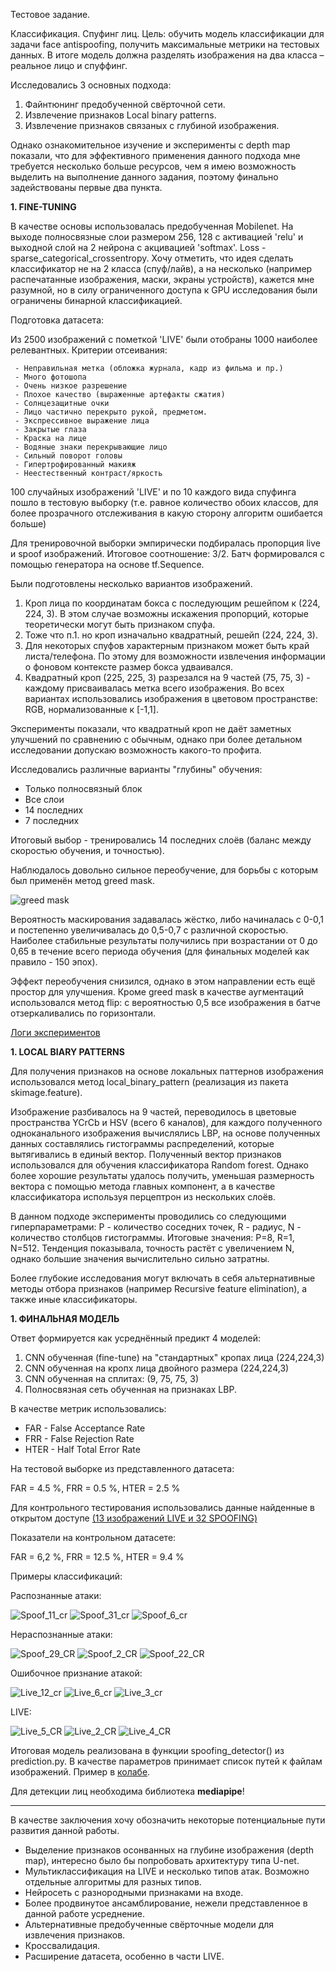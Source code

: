 Тестовое задание.

Классификация. Спуфинг лиц.
Цель: обучить модель классификации для задачи face antispoofing, получить максимальные
метрики на тестовых данных. В итоге модель должна разделять изображения на два класса –
реальное лицо и спуффинг.


Исследовались 3 основных подхода:
  1. Файнтюнинг предобученной свёрточной сети.
  2. Извлечение признаков Local binary patterns.
  3. Извлечение признаков связаных с глубиной изображения.
  
Однако ознакомительное изучение и эксперименты с depth map показали, что для эффективного применения данного подхода мне требуется несколько больше ресурсов, чем я имею возможность выделить на выполнение данного задания, поэтому финально задействованы первые два пункта.

<b> 1. FINE-TUNING </b>

В качестве основы использовалась предобученная Mobilenet. На выходе полносвязные слои размером 256, 128 с активацией 'relu' и выходной слой на 2 нейрона с акцивацией 'softmax'. Loss - sparse_categorical_crossentropy.
Хочу отметить, что идея сделать классификатор не на 2 класса (спуф/лайв), а на несколько (например распечатанные изображения, маски, экраны устройств), кажется мне разумной, но в силу ограниченного доступа к GPU исследования были ограничены бинарной классификацией.

Подготовка датасета:

Из 2500 изображений с пометкой 'LIVE' были отобраны 1000 наиболее релевантных. Критерии отсеивания:

	 - Неправильная метка (обложка журнала, кадр из фильма и пр.)
	 - Много фотошопа
	 - Очень низкое разрешение
	 - Плохое качество (выраженные артефакты сжатия)
	 - Солнцезащитные очки
	 - Лицо частично перекрыто рукой, предметом.
	 - Экспрессивное выражение лица 
	 - Закрытые глаза
	 - Краска на лице
	 - Водяные знаки перекрывающие лицо
	 - Сильный поворот головы
	 - Гипертрофированный макияж
	 - Неестественный контраст/яркость
   
100 случайных изображений 'LIVE' и по 10 каждого вида спуфинга пошло в тестовую выборку (т.е. равное количество обоих классов, для более прозрачного отслеживания в какую сторону алгоритм ошибается больше)

Для тренировочной выборки эмпирически подбиралась пропорция live и spoof изображений. Итоговое соотношение: 3/2. Батч формировался с помощью генератора на основе tf.Sequence.

Были подготовлены несколько вариантов изображений.

  1. Кроп лица по координатам бокса с последующим решейпом к (224, 224, 3). В этом случае возможны искажения пропорций, которые теоретически могут быть признаком спуфа.
  2. Тоже что п.1. но кроп изначально квадратный, решейп (224, 224, 3). 
  3. Для некоторых спуфов характерным признаком может быть край листа/телефона. По этому для возможности извлечения информации о фоновом контексте размер бокса удваивался.
  4. Квадратный кроп (225, 225, 3) разрезался на 9 частей (75, 75, 3) - каждому присваивалась метка всего изображения. 
Во всех вариантах использовались изображения в цветовом пространстве: RGB, нормализованные к [-1,1].

Эксперименты показали, что квадратный кроп не даёт заметных улучшений по сравнению с обычным, однако при более детальном исследовании допускаю возможность какого-то профита.

Исследовались различные варианты "глубины" обучения:
  - Только полносвязный блок
  - Все слои
  - 14 последних
  - 7 последних
  
Итоговый выбор - тренировались 14 последних слоёв (баланс между скоростью обучения, и точностью). 

Наблюдалось довольно сильное переобучение, для борьбы с которым был применён метод greed mask.

![greed mask](https://user-images.githubusercontent.com/104506812/214545376-38f58ee0-0cfc-4094-968f-cf8d0777a4e8.png)

Вероятность маскирования задавалась жёстко, либо начиналась с 0-0,1 и постепенно увеличивалась до 0,5-0,7 с различной скоростью. Наиболее стабильные результаты получились при возрастании от 0 до 0,65 в течение всего периода обучения (для финальных моделей как правило - 150 эпох).

Эффект переобучения снизился, однако в этом направлении есть ещё простор для улучшения. Кроме greed mask в качестве аугментаций использовался метод flip: с вероятностью 0,5 все изображения в батче отзеркаливались по горизонтали.

[Логи экспериментов](https://wandb.ai/rizomus/projects)

<b> 1. LOCAL BIARY PATTERNS </b>

Для получения признаков на основе локальных паттернов изображения использовался метод local_binary_pattern (реализация из пакета skimage.feature). 

Изображение разбивалось на 9 частей, переводилось в цветовые пространства YCrCb и HSV (всего 6 каналов), для каждого полученного одноканального изображения вычислялись LBP, на основе полученных данных составлялись гистограммы распределений, которые вытягивались в единый вектор. Полученный вектор признаков использовался для обучения классификатора Random forest. Однако более хорошие результаты удалось получить, уменьшая размерность вектора с помощью метода главных компонент, а в качестве классификатора используя перцептрон из нескольких слоёв. 

В данном подходе эксперименты проводились со следующими гиперпараметрами: P - количество соседних точек, R - радиус, N - количество столбцов гистограммы. Итоговые значения: P=8, R=1, N=512. Тенденция показывала, точность растёт с увеличением N, однако большие значения вычислительно сильно затратны.

Более глубокие исследования могут включать в себя альтернативные методы отбора признаков (например Recursive feature elimination), а также иные классификаторы.

<b> 1. ФИНАЛЬНАЯ МОДЕЛЬ </b>

Ответ формируется как усреднённый предикт 4 моделей:

  1. CNN обученная (fine-tune) на "стандартных" кропах лица (224,224,3)
  2. CNN обученная на кропх лица двойного размера (224,224,3)
  3. CNN обученная на сплитах: (9, 75, 75, 3)
  4. Полносвязная сеть обученная на признаках LBP.
  
В качестве метрик использовались:
  - FAR - False Acceptance Rate
  - FRR - False Rejection Rate
  - HTER - Half Total Error Rate
  
На тестовой выборке из представленного датасета:

FAR = 4.5 %, FRR = 0.5 %, HTER = 2.5 %

Для контрольного тестирования использовались данные найденные в открытом доступе [(13 изображений LIVE и 32 SPOOFING)](https://drive.google.com/drive/folders/1EoYpX_VG2Kvr4sJMK-cL8BHWwRGQU5UZ?usp=sharing)

Показатели на контрольном датасете:

FAR = 6,2 %, FRR = 12.5 %, HTER = 9.4 %


Примеры классификаций:

  Распознанные атаки:
  
![Spoof_11_cr](https://user-images.githubusercontent.com/104506812/214570841-7488951e-4147-4111-965a-0fcc848d5501.png)
![Spoof_31_cr](https://user-images.githubusercontent.com/104506812/214570819-4d83dcbb-636c-4136-8360-d2d919b80e36.PNG)
![Spoof_6_cr](https://user-images.githubusercontent.com/104506812/214570835-c2e7114f-9bc9-4c3c-9318-9213a5fe044b.PNG)

  Нераспознанные атаки:
  
![Spoof_29_CR](https://user-images.githubusercontent.com/104506812/214571951-8aa974f3-b514-424a-914f-102700b7907d.png)
![Spoof_2_CR](https://user-images.githubusercontent.com/104506812/214571961-20ce0bdf-cb67-4d9b-9bee-bb3ab6ce472c.png)
![Spoof_22_CR](https://user-images.githubusercontent.com/104506812/214571965-7d333553-d1ae-4b0c-9d41-7cead754549a.png)

  Ошибочное признание атакой:
  
![Live_12_cr](https://user-images.githubusercontent.com/104506812/214572833-02f503ec-50d2-41ef-a05e-cf4e6f093acc.png)
![Live_6_cr](https://user-images.githubusercontent.com/104506812/214572841-cf62ba9b-6458-4be3-893d-76c14130dbd3.png)
![Live_3_cr](https://user-images.githubusercontent.com/104506812/214572857-4f4dc364-2f90-450e-94d9-93578bffe324.png)

  LIVE:

![Live_5_CR](https://user-images.githubusercontent.com/104506812/214573377-078753bc-d805-40c7-971e-b69a84cad0c6.png)
![Live_2_CR](https://user-images.githubusercontent.com/104506812/214573370-32daae0e-38b9-42c5-ab4f-0adda3b55831.png)
![Live_4_CR](https://user-images.githubusercontent.com/104506812/214573373-6e4c3525-3687-445c-ba2a-920c5e6168c7.png)

Итоговая модель реализована в функции spoofing_detector() из prediction.py. В качестве параметров принимает список путей к файлам изображений. Пример в [колабе](https://colab.research.google.com/drive/1WwIQn5b1SVPunfBYx_cKmJhP0GUboy8y?usp=sharing).

Для детекции лиц необходима библиотека <b>mediapipe</b>!

***

В качестве заключения хочу обозначить некоторые потенциальные пути развития данной работы.

  - Выделение признаков осонванных на глубине изображения (depth map), интересно было бы попробовать архитектуру типа U-net.
  - Мультиклассификация на LIVE и несколько типов атак. Возможно отдельные алгоритмы для разных типов.
  - Нейросеть с разнородными признаками на входе.
  - Более продвинутое ансамблирование, нежели представленное в данной работе усреднение.
  - Альтернативные предобученные свёрточные модели для извлечения признаков.
  - Кроссвалидация.
  - Расширение датасета, особенно в части LIVE.
